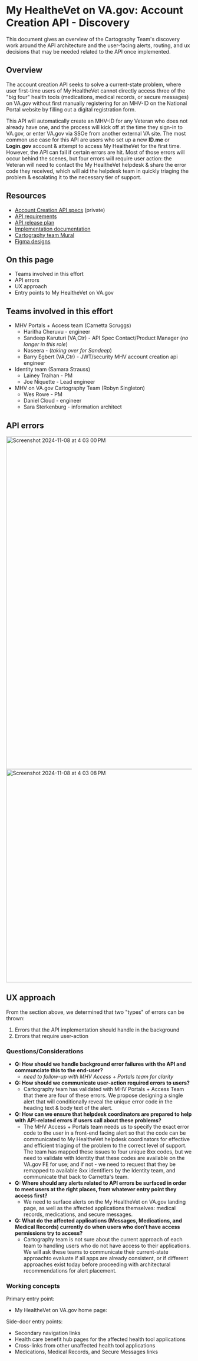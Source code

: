 # My HealtheVet on VA.gov: Account Creation API  - Discovery

This document gives an overview of the Cartography Team's discovery work around the API architecture and the user-facing alerts, routing, and ux decisions that may be needed related to the API once implemented. 

## Overview
The account creation API seeks to solve a current-state problem, where user first-time users of My HealtheVet cannot directly access three of the "big four" health tools (medications, medical records, or secure messages) on VA.gov without first manually registering for an MHV-ID on the National Portal website by filling out a digital registration form. 

This API will automatically create an MHV-ID for any Veteran who does not already have one, and the process will kick off at the time they sign-in to VA.gov, or enter VA.gov via SSOe from another external VA site. The most common use case for this API are users who set up a new **ID.me** or **Login.gov** account & attempt to access My HealtheVet for the first time. However, the API can fail if certain errors are hit. Most of those errors will occur behind the scenes, but four errors will require user action: the Veteran will need to contact the My HealtheVet helpdesk & share the error code they received, which will aid the helpdesk team in quickly triaging the problem & escalating it to the necessary tier of support. 

## Resources
* [Account Creation API specs](https://github.com/department-of-veterans-affairs/va.gov-team-sensitive/tree/master/teams/vsp/teams/Identity/Product%20Documentation/MHV%20account%20creation%20api%20on%20vagov) (private)
* [API requirements](https://github.com/department-of-veterans-affairs/va.gov-team/blob/master/products/identity/MHV%20account%20creation%20API/requirements.md)
* [API release plan](https://github.com/department-of-veterans-affairs/va.gov-team/blob/master/products/identity/MHV%20account%20creation%20API/release%20plan.md)
* [Implementation documentation](https://github.com/department-of-veterans-affairs/va.gov-team/blob/master/products/identity/MHV%20account%20creation%20API/vets-api%20Documentation/mhv_user_account_api.md)
* [Cartography team Mural](https://app.mural.co/t/departmentofveteransaffairs9999/m/departmentofveteransaffairs9999/1719581177532/3cbc80571562a1f162a0887c4a60e06c3014f99a)
* [Figma designs](https://www.figma.com/design/CAChU51fWYMZsgDR5RXeSc/MHV-Landing-Page?node-id=4065-9052&node-type=canvas&t=xMOSprUxBalLT5G4-0)

## On this page
* Teams involved in this effort
* API errors
* UX approach
* Entry points to My HealtheVet on VA.gov

## Teams involved in this effort
* MHV Portals + Access team (Carnetta Scruggs)
  * Haritha Cheruvu - engineer
  * Sandeep Karuturi (VA,Ctr) - API Spec Contact/Product Manager (_no longer in this role_)
  * Naseera - (_taking over for Sandeep_)
  * Barry Egbert (VA,Ctr) - JWT/security MHV account creation api engineer
* Identity team (Samara Strauss)
  * Lainey Traihan - PM
  * Joe Niquette - Lead engineer
* MHV on VA.gov Cartography Team (Robyn Singleton)
  * Wes Rowe - PM
  * Daniel Cloud - engineer
  * Sara Sterkenburg - information architect

 ## API errors
<img width="903" alt="Screenshot 2024-11-08 at 4 03 00 PM" src="https://github.com/user-attachments/assets/032e00b7-480f-41e0-9d37-b5784270b8be">
<img width="579" alt="Screenshot 2024-11-08 at 4 03 08 PM" src="https://github.com/user-attachments/assets/e7b6e826-df40-4a17-aa59-85704d8aadde">

## UX approach
From the section above, we determined that two "types" of errors can be thrown: 
1. Errors that the API implementation should handle in the background
2. Errors that require user-action

### Questions/Considerations
* **Q: How should we handle background error failures with the API and communciate this to the end-user?**
  * _need to follow-up with MHV Access + Portals team for clarity_
* **Q: How should we communicate user-action required errors to users?**
  * Cartography team has validated with MHV Portals + Access Team that there are four of these errors. We propose designing a single alert that will conditionally reveal the unique error code in the heading text & body text of the alert.
* **Q: How can we ensure that helpdesk coordinators are prepared to help with API-related errors if users call about these problems?**
  * The MHV Access + Portals team needs us to specify the exact error code to the user in a front-end facing alert so that the code can be communicated to My HealtheVet helpdesk coordinators for effective and efficient triaging of the problem to the correct level of support. The team has mapped these issues to four unique 8xx codes, but we need to validate with Identity that these codes are available on the VA.gov FE for use; and if not - we need to request that they be remapped to available 8xx identifiers by the Identity team, and communicate that back to Carnetta's team. 
* **Q: Where should any alerts related to API errors be surfaced in order to meet users at the right places, from whatever entry point they access first?**
  * We need to surface alerts on the My HealtheVet on VA.gov landing page, as well as the affected applications themselves: medical records, medications, and secure messages.
* **Q: What do the affected applications (Messages, Medications, and Medical Records) currently do when users who don’t have access permissions try to access?**
  * Cartography team is not sure about the current approach of each team to handling users who do not have access to their applications. We will ask these teams to communicate their current-state approachto evaluate if all apps are already consistent, or if different approaches exist today before proceeding with architectural recommendations for alert placement.
 
### Working concepts
Primary entry point: 
* My HealtheVet on VA.gov home page: 
 
Side-door entry points: 
* Secondary navigation links
* Health care benefit hub pages for the affected health tool applications
* Cross-links from other unaffected health tool applications
* Medications, Medical Records, and Secure Messages links
